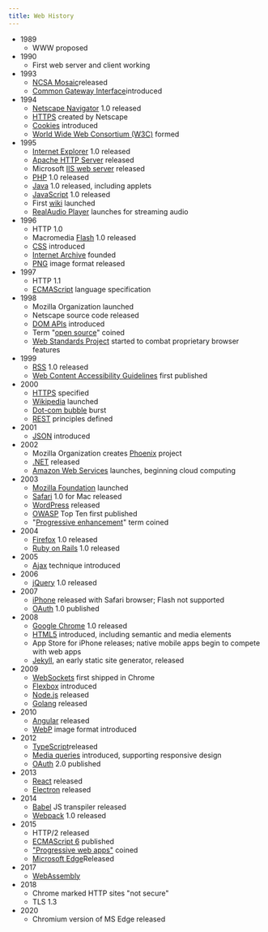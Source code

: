 ```yaml
---
title: Web History
---
```


- 1989
  - WWW proposed
- 1990
  - First web server and client working
- 1993
  - [NCSA Mosaic](<https://en.wikipedia.org/wiki/Mosaic_(web_browser)>)released
  - [Common Gateway Interface](https://en.wikipedia.org/wiki/Common_Gateway_Interface)introduced
- 1994
  - [Netscape Navigator](https://en.wikipedia.org/wiki/Netscape_Navigator) 1.0 released
  - [HTTPS](https://en.wikipedia.org/wiki/HTTPS) created by Netscape
  - [Cookies](https://en.wikipedia.org/wiki/HTTP_cookie) introduced
  - [World Wide Web Consortium \(W3C\)](https://en.wikipedia.org/wiki/World_Wide_Web_Consortium) formed
- 1995
  - [Internet Explorer](https://en.wikipedia.org/wiki/Internet_Explorer) 1.0 released
  - [Apache HTTP Server](https://en.wikipedia.org/wiki/Apache_HTTP_Server) released
  - Microsoft [IIS web server](https://en.m.wikipedia.org/wiki/Internet_Information_Services) released
  - [PHP](https://en.wikipedia.org/wiki/PHP) 1.0 released
  - [Java](<https://en.wikipedia.org/wiki/Java_(programming_language)>) 1.0 released, including applets
  - [JavaScript](https://en.wikipedia.org/wiki/JavaScript) 1.0 released
  - First [wiki](https://en.m.wikipedia.org/wiki/Wiki) launched
  - [RealAudio Player](https://en.wikipedia.org/wiki/RealPlayer) launches for streaming audio
- 1996
  - HTTP 1.0
  - Macromedia [Flash](https://en.m.wikipedia.org/wiki/Adobe_Flash) 1.0 released
  - [CSS](https://en.wikipedia.org/wiki/CSS) introduced
  - [Internet Archive](https://en.wikipedia.org/wiki/Internet_Archive) founded
  - [PNG](https://en.wikipedia.org/wiki/PNG) image format released
- 1997
  - HTTP 1.1
  - [ECMAScript](https://en.wikipedia.org/wiki/ECMAScript) language specification
- 1998
  - Mozilla Organization launched
  - Netscape source code released
  - [DOM APIs](https://en.wikipedia.org/wiki/Document_Object_Model) introduced
  - Term "[open source](https://opensource.org/history)" coined
  - [Web Standards Project](https://en.wikipedia.org/wiki/Web_Standards_Project) started to combat proprietary browser features
- 1999
  - [RSS](https://en.wikipedia.org/wiki/RSS) 1.0 released
  - [Web Content Accessibility Guidelines](https://en.wikipedia.org/wiki/Web_Content_Accessibility_Guidelines) first published
- 2000
  - [HTTPS](https://en.wikipedia.org/wiki/HTTPS) specified
  - [Wikipedia](https://en.wikipedia.org/wiki/Wikipedia) launched
  - [Dot-com bubble](https://en.wikipedia.org/wiki/Dot-com_bubble) burst
  - [REST](https://en.wikipedia.org/wiki/REST) principles defined
- 2001
  - [JSON](https://en.wikipedia.org/wiki/JSON) introduced
- 2002
  - Mozilla Organization creates [Phoenix](https://en.wikipedia.org/wiki/Firefox_early_version_history) project
  - [.NET](https://en.wikipedia.org/wiki/.NET_Framework) released
  - [Amazon Web Services](https://en.wikipedia.org/wiki/Amazon_Web_Services) launches, beginning cloud computing
- 2003
  - [Mozilla Foundation](https://en.wikipedia.org/wiki/Mozilla_Foundation) launched
  - [Safari](<https://en.wikipedia.org/wiki/Safari_(web_browser)>) 1.0 for Mac released
  - [WordPress](https://en.wikipedia.org/wiki/WordPress) released
  - [OWASP](https://en.wikipedia.org/wiki/OWASP) Top Ten first published
  - "[Progressive enhancement](https://en.m.wikipedia.org/wiki/Progressive_enhancement)" term coined
- 2004
  - [Firefox](https://en.wikipedia.org/wiki/Firefox) 1.0 released
  - [Ruby on Rails](https://en.wikipedia.org/wiki/Ruby_on_Rails) 1.0 released
- 2005
  - [Ajax](https://en.wikipedia.org/wiki/Ajax) technique introduced
- 2006
  - [jQuery](https://en.wikipedia.org/wiki/JQuery) 1.0 released
- 2007
  - [iPhone](https://en.wikipedia.org/wiki/IPhone) released with Safari browser; Flash not supported
  - [OAuth](https://en.wikipedia.org/wiki/OAuth) 1.0 published
- 2008
  - [Google Chrome](https://en.wikipedia.org/wiki/Google_Chrome) 1.0 released
  - [HTML5](https://en.m.wikipedia.org/wiki/HTML5) introduced, including semantic and media elements
  - App Store for iPhone releases; native mobile apps begin to compete with web apps
  - [Jekyll](https://en.m.wikipedia.org/wiki/Jekyll_%28software%29), an early static site generator, released
- 2009
  - [WebSockets](https://en.wikipedia.org/wiki/WebSocket) first shipped in Chrome
  - [Flexbox](https://en.wikipedia.org/wiki/CSS_Flexible_Box_Layout) introduced
  - [Node.js](https://en.wikipedia.org/wiki/Node.js) released
  - [Golang](<https://en.wikipedia.org/wiki/Go_(programming_language)>) released
- 2010
  - [Angular](https://en.wikipedia.org/wiki/AngularJS) released
  - [WebP](https://en.wikipedia.org/wiki/WebP) image format introduced
- 2012
  - [TypeScript](https://en.m.wikipedia.org/wiki/TypeScript)released
  - [Media queries](https://en.wikipedia.org/wiki/Media_queries) introduced, supporting responsive design
  - [OAuth](https://en.wikipedia.org/wiki/OAuth) 2.0 published
- 2013
  - [React](<https://en.wikipedia.org/wiki/React_(JavaScript_library)>) released
  - [Electron](https://en.wikipedia.org/wiki/Electron) released
- 2014
  - [Babel](<https://en.wikipedia.org/wiki/Babel_(transcompiler)>) JS transpiler released
  - [Webpack](https://en.wikipedia.org/wiki/Webpack) 1.0 released
- 2015
  - HTTP/2 released
  - [ECMAScript 6](https://en.wikipedia.org/wiki/ECMAScript_version_history#6th_Edition_%E2%80%93_ECMAScript_2015) published
  - ["Progressive web apps"](https://en.wikipedia.org/wiki/Progressive_web_app) coined
  - [Microsoft Edge](https://en.wikipedia.org/wiki/Microsoft_Edge)Released
- 2017
  - [WebAssembly](https://en.wikipedia.org/wiki/WebAssembly)
- 2018
  - Chrome marked HTTP sites "not secure"
  - TLS 1.3
- 2020
  - Chromium version of MS Edge released
